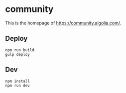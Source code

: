 # community

This is the homepage of https://community.algolia.com/.

## Deploy

```shell
npm run build
gulp deploy
```

## Dev

```shell
npm install
npm run dev
```
